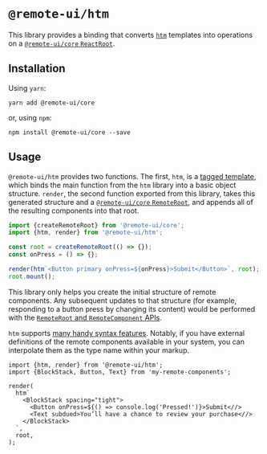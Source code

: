 # `@remote-ui/htm`

This library provides a binding that converts [`htm`](https://github.com/developit/htm) templates into operations on a [`@remote-ui/core` `ReactRoot`](https://github.com/lemonmade/remote-ui/tree/master/packages/core#remoteroot).

## Installation

Using `yarn`:

```
yarn add @remote-ui/core
```

or, using `npm`:

```
npm install @remote-ui/core --save
```

## Usage

`@remote-ui/htm` provides two functions. The first, `htm`, is a [tagged template](https://developer.mozilla.org/en-US/docs/Web/JavaScript/Reference/Template_literals#Tagged_templates), which binds the main function from the `htm` library into a basic object structure. `render`, the second function exported from this library, takes this generated structure and a [`@remote-ui/core` `RemoteRoot`](https://github.com/lemonmade/remote-ui/tree/master/packages/core#remoteroot), and appends all of the resulting components into that root.

```ts
import {createRemoteRoot} from '@remote-ui/core';
import {htm, render} from '@remote-ui/htm';

const root = createRemoteRoot(() => {});
const onPress = () => {};

render(htm`<Button primary onPress=${onPress}>Submit</Button>`, root);
root.mount();
```

This library only helps you create the initial structure of remote components. Any subsequent updates to that structure (for example, responding to a button press by changing its content) would be performed with the [`RemoteRoot` and `RemoteComponent` APIs](https://github.com/lemonmade/remote-ui/tree/master/packages/core).

`htm` supports [many handy syntax features](https://github.com/developit/htm#syntax-like-jsx-but-also-lit). Notably, if you have external definitions of the remote components available in your system, you can interpolate them as the type name within your markup.

```tsx
import {htm, render} from '@remote-ui/htm';
import {BlockStack, Button, Text} from 'my-remote-components';

render(
  htm`
    <BlockStack spacing="tight">
      <Button onPress=${() => console.log('Pressed!')}>Submit<//>
      <Text subdued>You’ll have a chance to review your purchase<//>
    </BlockStack>
  `,
  root,
);
```

